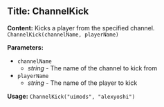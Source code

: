 ## Title: ChannelKick

**Content:**
Kicks a player from the specified channel.
`ChannelKick(channelName, playerName)`

**Parameters:**
- `channelName`
  - *string* - The name of the channel to kick from
- `playerName`
  - *string* - The name of the player to kick

**Usage:**
`ChannelKick("uimods", "alexyoshi")`